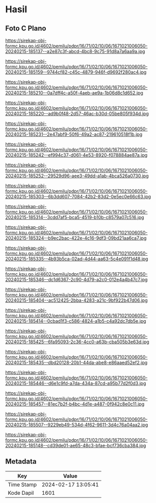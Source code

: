 # Hasil

## Foto C Plano

https://sirekap-obj-formc.kpu.go.id/4602/pemilu/pdpr/16/71/02/10/06/1671021006050-20240215-185137--a2e87c3f-abcd-4bc8-9c75-91d8a7a6aa9a.jpg

https://sirekap-obj-formc.kpu.go.id/4602/pemilu/pdpr/16/71/02/10/06/1671021006050-20240215-185159--9744cf82-c45c-4879-946f-d9692f280ac4.jpg

https://sirekap-obj-formc.kpu.go.id/4602/pemilu/pdpr/16/71/02/10/06/1671021006050-20240215-185210--0a7dff4c-a50f-4aeb-ae9a-1b06d8c1d652.jpg

https://sirekap-obj-formc.kpu.go.id/4602/pemilu/pdpr/16/71/02/10/06/1671021006050-20240215-185220--ad9b0f48-2d57-46ac-b30d-05be805f934d.jpg

https://sirekap-obj-formc.kpu.go.id/4602/pemilu/pdpr/16/71/02/10/06/1671021006050-20240215-185231--2e47abf9-50f6-49a2-ac87-219610518f1b.jpg

https://sirekap-obj-formc.kpu.go.id/4602/pemilu/pdpr/16/71/02/10/06/1671021006050-20240215-185242--ef994c37-d061-4e53-8920-f078884ae87a.jpg

https://sirekap-obj-formc.kpu.go.id/4602/pemilu/pdpr/16/71/02/10/06/1671021006050-20240215-185252--29529d96-aee3-49dd-a1ab-4bca526a0730.jpg

https://sirekap-obj-formc.kpu.go.id/4602/pemilu/pdpr/16/71/02/10/06/1671021006050-20240215-185303--6b3dd607-7084-42b2-83d2-0e5ec0e66c63.jpg

https://sirekap-obj-formc.kpu.go.id/4602/pemilu/pdpr/16/71/02/10/06/1671021006050-20240215-185314--3cdd7af5-bca5-4519-b10b-c8579a07c516.jpg

https://sirekap-obj-formc.kpu.go.id/4602/pemilu/pdpr/16/71/02/10/06/1671021006050-20240215-185324--b9ec2bac-422e-4c16-9df3-09bd21aa6ca7.jpg

https://sirekap-obj-formc.kpu.go.id/4602/pemilu/pdpr/16/71/02/10/06/1671021006050-20240215-185335--4b93b5ca-02ad-4d44-aa63-5c4e091f1d48.jpg

https://sirekap-obj-formc.kpu.go.id/4602/pemilu/pdpr/16/71/02/10/06/1671021006050-20240215-185346--dc1d6367-2c90-4d79-a2c0-012e4a4b47c7.jpg

https://sirekap-obj-formc.kpu.go.id/4602/pemilu/pdpr/16/71/02/10/06/1671021006050-20240215-185404--ac512425-2bba-4283-a21c-9bf922b47d06.jpg

https://sirekap-obj-formc.kpu.go.id/4602/pemilu/pdpr/16/71/02/10/06/1671021006050-20240215-185414--0cbad1f3-c586-4824-a1b5-c4a92dc7db5e.jpg

https://sirekap-obj-formc.kpu.go.id/4602/pemilu/pdpr/16/71/02/10/06/1671021006050-20240215-185425--6fa95093-2c36-4cc0-a63b-cba505b3e63d.jpg

https://sirekap-obj-formc.kpu.go.id/4602/pemilu/pdpr/16/71/02/10/06/1671021006050-20240215-185435--dbd20128-20b1-44da-abe8-e86aaed52ef2.jpg

https://sirekap-obj-formc.kpu.go.id/4602/pemilu/pdpr/16/71/02/10/06/1671021006050-20240215-185446--d6e1c9fd-a7da-434a-87cd-a95b77d2f0d3.jpg

https://sirekap-obj-formc.kpu.go.id/4602/pemilu/pdpr/16/71/02/10/06/1671021006050-20240215-185457--81ec7b2f-b4bc-4d1e-a487-0f942c8e0c11.jpg

https://sirekap-obj-formc.kpu.go.id/4602/pemilu/pdpr/16/71/02/10/06/1671021006050-20240215-185507--9229eb49-534d-4f62-9611-3d4c76a04aa2.jpg

https://sirekap-obj-formc.kpu.go.id/4602/pemilu/pdpr/16/71/02/10/06/1671021006050-20240215-185148--cd39de01-ae65-48c3-bfae-bcf736cba384.jpg


## Metadata

| Key        | Value               |
| ---------- | ------------------- |
| Time Stamp | 2024-02-17 13:05:41 |
| Kode Dapil | 1601                |



